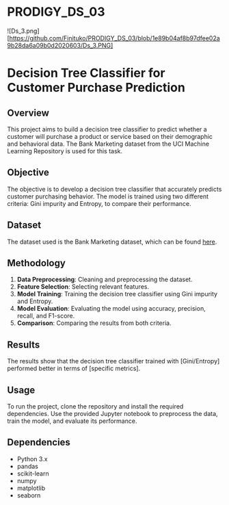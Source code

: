 # PRODIGY_DS_03
![Ds_3.png][https://github.com/Finituko/PRODIGY_DS_03/blob/1e89b04af8b97dfee02a9b28da6a09b0d2020603/Ds_3.PNG]
# Decision Tree Classifier for Customer Purchase Prediction

## Overview
This project aims to build a decision tree classifier to predict whether a customer will purchase a product or service based on their demographic and behavioral data. The Bank Marketing dataset from the UCI Machine Learning Repository is used for this task.

## Objective
The objective is to develop a decision tree classifier that accurately predicts customer purchasing behavior. The model is trained using two different criteria: Gini impurity and Entropy, to compare their performance.

## Dataset
The dataset used is the Bank Marketing dataset, which can be found [here](https://archive.ics.uci.edu/ml/datasets/Bank+Marketing).

## Methodology
1. **Data Preprocessing**: Cleaning and preprocessing the dataset.
2. **Feature Selection**: Selecting relevant features.
3. **Model Training**: Training the decision tree classifier using Gini impurity and Entropy.
4. **Model Evaluation**: Evaluating the model using accuracy, precision, recall, and F1-score.
5. **Comparison**: Comparing the results from both criteria.

## Results
The results show that the decision tree classifier trained with [Gini/Entropy] performed better in terms of [specific metrics].

## Usage
To run the project, clone the repository and install the required dependencies. Use the provided Jupyter notebook to preprocess the data, train the model, and evaluate its performance.

## Dependencies
- Python 3.x
- pandas
- scikit-learn
- numpy
- matplotlib
- seaborn

